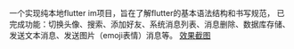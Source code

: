 一个实现纯本地flutter im项目，旨在了解flutter的基本语法结构和书写规范， 已完成功能：切换头像、搜索、添加好友、系统消息列表、消息删除、数据库存储、发送文本消息、发送图片（emoji表情）消息等。
[效果截图](./screens/)  
